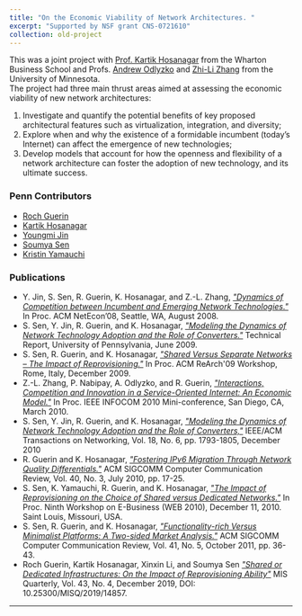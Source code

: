 ```yaml
---
title: "On the Economic Viability of Network Architectures. "
excerpt: "Supported by NSF grant CNS-0721610"
collection: old-project
---
```


This was a joint project with [Prof. Kartik Hosanagar](https://www.hosanagar.com/) from the Wharton Business School and Profs. [Andrew Odlyzko](http://www.dtc.umn.edu/~odlyzko/) 
and [Zhi-Li Zhang](https://www-users.cse.umn.edu/~zhang089/) from the University of Minnesota.  
The project had three main thrust areas aimed at assessing the economic viability of new network architectures:


1. Investigate and quantify the potential benefits of key proposed architectural features such as virtualization, integration, and diversity;
2. Explore when and why the existence of a formidable incumbent (today’s Internet) can affect the emergence of new technologies;
3. Develop models that account for how the openness and flexibility of a network architecture can foster the adoption of new technology, and its ultimate success.


### Penn Contributors

* [Roch Guerin](https://www.cse.wustl.edu/~guerin/) 
* [Kartik Hosanagar](https://www.hosanagar.com/)
* [Youngmi Jin](https://sites.google.com/site/jinyoungmi00/home)
* [Soumya Sen](https://carlsonschool.umn.edu/faculty/soumya-sen) 
* [Kristin Yamauchi](https://www.linkedin.com/in/kristinyamauchi/)

### Publications

* Y. Jin, S. Sen, R. Guerin, K. Hosanagar, and Z.-L. Zhang, [*"Dynamics of Competition between Incumbent and Emerging Network Technologies."*](http://repository.upenn.edu/ese_papers/429)
In Proc. ACM NetEcon’08, Seattle, WA, August 2008.
* S. Sen, Y. Jin, R. Guerin, and K. Hosanagar, [*"Modeling the Dynamics of Network Technology Adoption and the Role of Converters."*](http://repository.upenn.edu/ese_papers/496) 
Technical Report, University of Pennsylvania, June 2009.
* S. Sen, R. Guerin, and K. Hosanagar, [*"Shared Versus Separate Networks – The Impact of Reprovisioning."*](http://repository.upenn.edu/ese_papers/514) 
In Proc. ACM ReArch'09 Workshop, Rome, Italy, December 2009.
* Z.-L. Zhang, P. Nabipay, A. Odlyzko, and R. Guerin, [*"Interactions, Competition and Innovation in a Service-Oriented Internet: An Economic Model."*](http://repository.upenn.edu/ese_papers/525)
In Proc. IEEE INFOCOM 2010 Mini-conference, San Diego, CA, March 2010.
* S. Sen, Y. Jin, R. Guerin, and K. Hosanagar, [*"Modeling the Dynamics of Network Technology Adoption and the Role of Converters,"*](http://repository.upenn.edu/ese_papers/531)
IEEE/ACM Transactions on Networking, Vol. 18, No. 6, pp. 1793-1805, December 2010
* R. Guerin and K. Hosanagar, [*"Fostering IPv6 Migration Through Network Quality Differentials."*](http://repository.upenn.edu/ese_papers/537) 
ACM SIGCOMM Computer Communication Review, Vol. 40, No. 3, July 2010, pp. 17-25.
* S. Sen, K. Yamauchi, R. Guerin, and K. Hosanagar, [*"The Impact of Reprovisioning on the Choice of Shared versus Dedicated Networks."*](http://repository.upenn.edu/ese_papers/568) 
In Proc. Ninth Workshop on E-Business (WEB 2010), December 11, 2010. Saint Louis, Missouri, USA.
* S. Sen, R. Guerin, and K. Hosanagar, [*"Functionality-rich Versus Minimalist Platforms: A Two-sided Market Analysis."*](http://repository.upenn.edu/ese_reports/10/) 
ACM SIGCOMM Computer Communication Review, Vol. 41, No. 5, October 2011, pp. 36-43.
* Roch Guerin, Kartik Hosanagar, Xinxin Li, and Soumya Sen [*"Shared or Dedicated Infrastructures: On the Impact of Reprovisioning Ability"*](https://misq.org/shared-or-dedicated-infrastructures-on-the-impact-of-reprovisioning-ability.html)
MIS Quarterly, Vol. 43, No. 4, December 2019, DOI: 10.25300/MISQ/2019/14857.


-----------------------------

